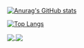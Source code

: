 [![Anurag's GitHub stats](https://github-readme-stats.vercel.app/api?username=faustocristiano&show_icons=true&&theme=dracula&count_private=true)](https://github.com/faustocristiano/)

[![Top Langs](https://github-readme-stats.vercel.app/api/top-langs/?username=faustocristiano&layout=compact)](https://github.com/faustocristiano/github-readme-stats)


<a href="https://github.com/faustocristiano/github-readme-stats">
  <img align="center" src="https://github-readme-stats.vercel.app/api/pin/?username=faustocristiano&repo=github-readme-stats" />
</a>
<a href="https://github.com/faustocristiano/convoychat">
  <img align="center" src="https://github-readme-stats.vercel.app/api/pin/?username=faustocristiano&repo=convoychat" />
</a>
